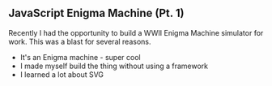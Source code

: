 ## JavaScript Enigma Machine (Pt. 1)

Recently I had the opportunity to build a WWII Enigma Machine simulator for work. This was a blast for several reasons.

- It's an Enigma machine - super cool
- I made myself build the thing without using a framework
- I learned a lot about SVG